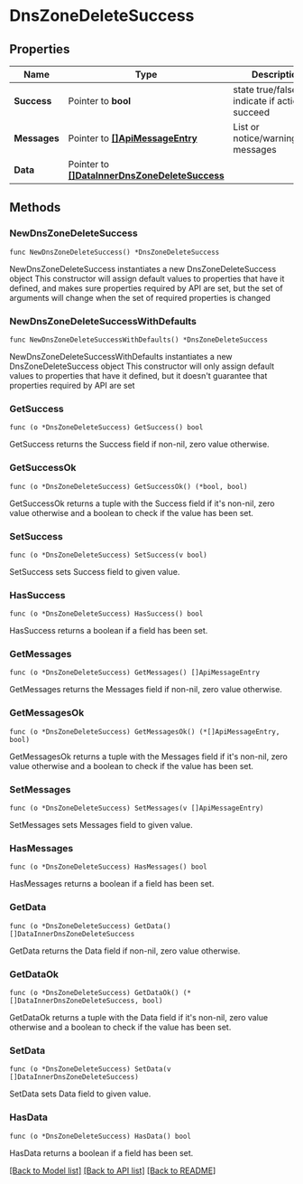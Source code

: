 # DnsZoneDeleteSuccess

## Properties

Name | Type | Description | Notes
------------ | ------------- | ------------- | -------------
**Success** | Pointer to **bool** | state true/false indicate if action succeed | [optional] 
**Messages** | Pointer to [**[]ApiMessageEntry**](ApiMessageEntry.md) | List or notice/warning/error messages | [optional] 
**Data** | Pointer to [**[]DataInnerDnsZoneDeleteSuccess**](DataInnerDnsZoneDeleteSuccess.md) |  | [optional] 

## Methods

### NewDnsZoneDeleteSuccess

`func NewDnsZoneDeleteSuccess() *DnsZoneDeleteSuccess`

NewDnsZoneDeleteSuccess instantiates a new DnsZoneDeleteSuccess object
This constructor will assign default values to properties that have it defined,
and makes sure properties required by API are set, but the set of arguments
will change when the set of required properties is changed

### NewDnsZoneDeleteSuccessWithDefaults

`func NewDnsZoneDeleteSuccessWithDefaults() *DnsZoneDeleteSuccess`

NewDnsZoneDeleteSuccessWithDefaults instantiates a new DnsZoneDeleteSuccess object
This constructor will only assign default values to properties that have it defined,
but it doesn't guarantee that properties required by API are set

### GetSuccess

`func (o *DnsZoneDeleteSuccess) GetSuccess() bool`

GetSuccess returns the Success field if non-nil, zero value otherwise.

### GetSuccessOk

`func (o *DnsZoneDeleteSuccess) GetSuccessOk() (*bool, bool)`

GetSuccessOk returns a tuple with the Success field if it's non-nil, zero value otherwise
and a boolean to check if the value has been set.

### SetSuccess

`func (o *DnsZoneDeleteSuccess) SetSuccess(v bool)`

SetSuccess sets Success field to given value.

### HasSuccess

`func (o *DnsZoneDeleteSuccess) HasSuccess() bool`

HasSuccess returns a boolean if a field has been set.

### GetMessages

`func (o *DnsZoneDeleteSuccess) GetMessages() []ApiMessageEntry`

GetMessages returns the Messages field if non-nil, zero value otherwise.

### GetMessagesOk

`func (o *DnsZoneDeleteSuccess) GetMessagesOk() (*[]ApiMessageEntry, bool)`

GetMessagesOk returns a tuple with the Messages field if it's non-nil, zero value otherwise
and a boolean to check if the value has been set.

### SetMessages

`func (o *DnsZoneDeleteSuccess) SetMessages(v []ApiMessageEntry)`

SetMessages sets Messages field to given value.

### HasMessages

`func (o *DnsZoneDeleteSuccess) HasMessages() bool`

HasMessages returns a boolean if a field has been set.

### GetData

`func (o *DnsZoneDeleteSuccess) GetData() []DataInnerDnsZoneDeleteSuccess`

GetData returns the Data field if non-nil, zero value otherwise.

### GetDataOk

`func (o *DnsZoneDeleteSuccess) GetDataOk() (*[]DataInnerDnsZoneDeleteSuccess, bool)`

GetDataOk returns a tuple with the Data field if it's non-nil, zero value otherwise
and a boolean to check if the value has been set.

### SetData

`func (o *DnsZoneDeleteSuccess) SetData(v []DataInnerDnsZoneDeleteSuccess)`

SetData sets Data field to given value.

### HasData

`func (o *DnsZoneDeleteSuccess) HasData() bool`

HasData returns a boolean if a field has been set.


[[Back to Model list]](../README.md#documentation-for-models) [[Back to API list]](../README.md#documentation-for-api-endpoints) [[Back to README]](../README.md)


